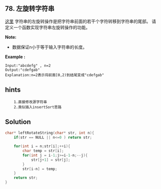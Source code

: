 ## 78. 左旋转字符串
[这里](https://www.acwing.com/problem/content/74/)
字符串的左旋转操作是把字符串前面的若干个字符转移到字符串的尾部。
请定义一个函数实现字符串左旋转操作的功能。

**Note:**
* 数据保证n小于等于输入字符串的长度。

**Example :**
```
Input:"abcdefg" , n=2
Output:"cdefgab"
Explanation:n=2表示将前面[0,2)到结尾变成"cdefgab"
```
## hints
```
    1.直接修改源字符串
    2.类似插入insertSort思路
```
## Solution
``` c
char* leftRotateString(char* str, int n){
    if(str == NULL || n<=0 ) return str;

    for(int i = n;str[i];++i){
        char temp = str[i];
        for(int j = i-1;j>=i-1-n;--j){
            str[j+1] = str[j];
        }
        str[i-n] = temp;
    }
    return str;
}
```